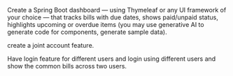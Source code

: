 Create a Spring Boot dashboard — using Thymeleaf
or any UI framework of your choice — that tracks bills with due dates,
shows paid/unpaid status,
highlights upcoming or overdue items
(you may use generative AI to generate code for components, generate sample data).

create a joint account feature.

Have login feature for different users and
login using different users and show the common bills across two users.
